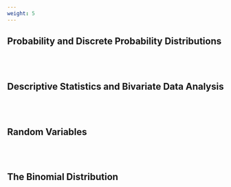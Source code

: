 ```yaml
---
weight: 5
---
```


## Probability and Discrete Probability Distributions
<br><br>

## Descriptive Statistics and Bivariate Data Analysis
<br><br>

## Random Variables
<br><br>

## The Binomial Distribution
<br><br>